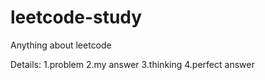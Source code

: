 # leetcode-study
Anything about leetcode

Details:
1.problem
2.my answer
3.thinking
4.perfect answer

